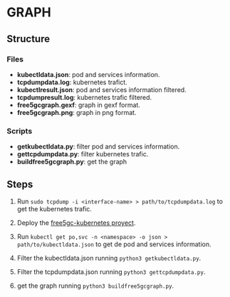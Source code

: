 # GRAPH

## Structure

### Files

- **kubectldata.json**: pod and services information.
- **tcpdumpdata.log**: kubernetes trafict.
- **kubectlresult.json**: pod and services information filtered.
- **tcpdumpresult.log**: kubernetes trafic filtered.
- **free5gcgraph.gexf**: graph in gexf format.
- **free5gcgraph.png**: graph in png format.

### Scripts

- **getkubectldata.py**: filter pod and services information.
- **gettcpdumpdata.py**: filter kubernetes trafic.
- **buildfree5gcgraph.py**: get the graph

## Steps

1. Run `sudo tcpdump -i <interface-name> > path/to/tcpdumpdata.log` to get the kubernetes trafic.

2. Deploy the [free5gc-kubernetes proyect](../README.md).

3. Run `kubectl get po,svc -n <namespace> -o json > path/to/kubectldata.json` to get de pod and services information.

4. Filter the kubectldata.json running `python3 getkubectldata.py`.

5. Filter the tcpdumpdata.json running `python3 gettcpdumpdata.py`.

6. get the graph running `python3 buildfree5gcgraph.py`.
